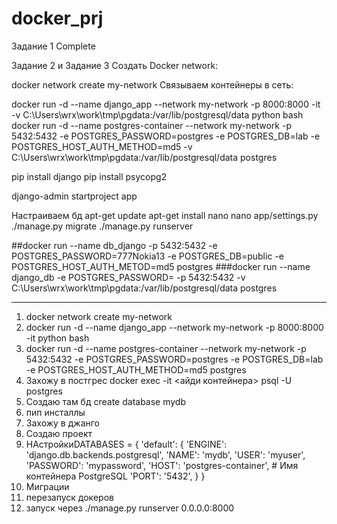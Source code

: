 # docker_prj
Задание 1
Complete

Задание 2 и Задание 3
Создать Docker network:

docker network create my-network
Связываем контейнеры в сеть:

docker run -d --name django_app --network my-network -p 8000:8000 -it -v C:\Users\wrx\work\tmp\pgdata:/var/lib/postgresql/data python bash
docker run -d --name postgres-container --network my-network -p 5432:5432 -e POSTGRES_PASSWORD=postgres -e POSTGRES_DB=lab -e POSTGRES_HOST_AUTH_METHOD=md5 -v C:\Users\wrx\work\tmp\pgdata:/var/lib/postgresql/data postgres



pip install django
pip install psycopg2

django-admin startproject app

Настраиваем бд
apt-get update
apt-get install nano
nano app/settings.py
./manage.py migrate
./manage.py runserver




##docker run --name db_django -p 5432:5432 -e POSTGRES_PASSWORD=777Nokia13 -e POSTGRES_DB=public -e POSTGRES_HOST_AUTH_METOD=md5 postgres
###docker run --name django_db -e POSTGRES_PASSWORD=<password> -p 5432:5432 -v C:\Users\wrx\work\tmp\pgdata:/var/lib/postgresql/data postgres


_______________________________________________________
1. docker network create my-network
2. docker run -d --name django_app --network my-network -p 8000:8000 -it python bash
3. docker run -d --name postgres-container --network my-network -p 5432:5432 -e POSTGRES_PASSWORD=postgres -e POSTGRES_DB=lab -e POSTGRES_HOST_AUTH_METHOD=md5 postgres
4. Захожу в постгрес docker exec -it <айди контейнера> psql -U postgres
5. Создаю там бд create database mydb
6. пип инсталлы
7. Захожу в джанго
8. Создаю проект
9. НАстройкиDATABASES = {
    'default': {
        'ENGINE': 'django.db.backends.postgresql',
        'NAME': 'mydb',
        'USER': 'myuser',
        'PASSWORD': 'mypassword',
        'HOST': 'postgres-container',  # Имя контейнера PostgreSQL
        'PORT': '5432',
    }
}
10. Миграции
11. перезапуск докеров
12. запуск через ./manage.py runserver 0.0.0.0:8000


